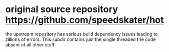 # original source repository https://github.com/speedskater/hot

the upstream repository has serious build dependency issues leading to zillions of errors. This subdir contains just
the single threaded trie code absent of all other stuff
